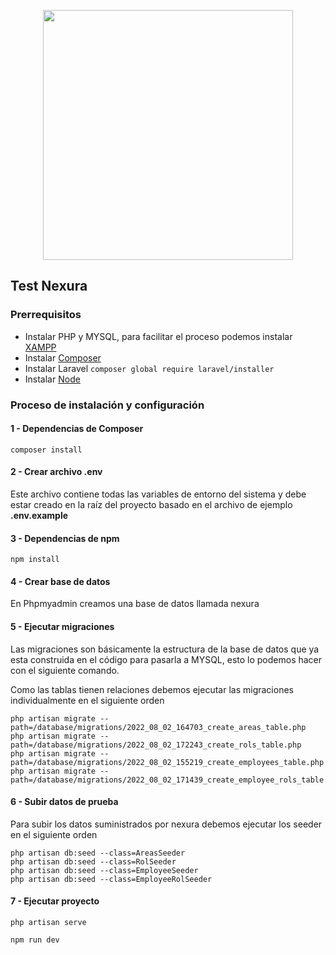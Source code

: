 <p align="center"><a href="https://laravel.com" target="_blank"><img src="https://media-exp2.licdn.com/dms/image/C4E03AQFQj49ek7fJhA/profile-displayphoto-shrink_400_400/0/1517447714403?e=1663200000&v=beta&t=XawfvveLsdN70UjsKPwmp6b2xOJuSlnFa-oca_tjyI4" width="400"></a></p>


## Test Nexura

### Prerrequisitos

- Instalar PHP y MYSQL, para facilitar el proceso podemos instalar [XAMPP](https://www.apachefriends.org/es/index.html)
- Instalar [Composer](https://getcomposer.org/download/)
- Instalar Laravel ```composer global require laravel/installer```
- Instalar [Node](https://nodejs.org/es/)

### Proceso de instalación y configuración

#### 1 - Dependencias de Composer

```composer install```

#### 2 - Crear archivo .env

Este archivo contiene todas las variables de entorno del sistema y debe estar creado en la raíz del proyecto basado en el archivo de ejemplo **.env.example**

#### 3 - Dependencias de npm

```npm install```

#### 4 - Crear base de datos

En Phpmyadmin creamos una base de datos llamada nexura

#### 5 - Ejecutar migraciones

Las migraciones son básicamente la estructura de la base de datos que ya esta construida en el código para pasarla a MYSQL, esto lo podemos hacer con el siguiente comando.

Como las tablas tienen relaciones debemos ejecutar las migraciones individualmente en el siguiente orden 

```
php artisan migrate --path=/database/migrations/2022_08_02_164703_create_areas_table.php  
php artisan migrate --path=/database/migrations/2022_08_02_172243_create_rols_table.php
php artisan migrate --path=/database/migrations/2022_08_02_155219_create_employees_table.php
php artisan migrate --path=/database/migrations/2022_08_02_171439_create_employee_rols_table.php
```

#### 6 - Subir datos de prueba 

Para subir los datos suministrados por nexura debemos ejecutar los seeder en el siguiente orden 

```
php artisan db:seed --class=AreasSeeder
php artisan db:seed --class=RolSeeder
php artisan db:seed --class=EmployeeSeeder
php artisan db:seed --class=EmployeeRolSeeder
```

#### 7 - Ejecutar proyecto

```
php artisan serve

npm run dev
```


